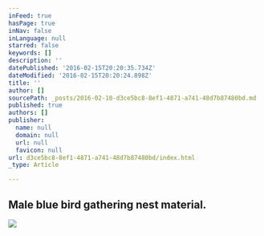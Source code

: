 ```yaml
---
inFeed: true
hasPage: true
inNav: false
inLanguage: null
starred: false
keywords: []
description: ''
datePublished: '2016-02-15T20:20:35.734Z'
dateModified: '2016-02-15T20:20:24.898Z'
title: ''
author: []
sourcePath: _posts/2016-02-10-d3ce5bc8-8ef1-4871-a741-48d7b87480bd.md
published: true
authors: []
publisher:
  name: null
  domain: null
  url: null
  favicon: null
url: d3ce5bc8-8ef1-4871-a741-48d7b87480bd/index.html
_type: Article

---
```

## Male blue bird gathering nest material.
![](https://the-grid-user-content.s3-us-west-2.amazonaws.com/0948ee6a-15d3-432e-be45-be6465cccffe.jpg)